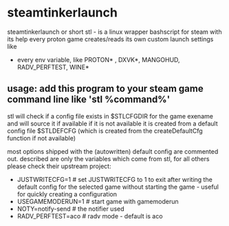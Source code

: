 # steamtinkerlaunch

steamtinkerlaunch or short stl - is a linux wrapper bashscript for steam
with its help every proton game creates/reads its own custom launch settings like
* every env variable, like PROTON* , DXVK*, MANGOHUD, RADV_PERFTEST, WINE*

usage: add this program to your steam game command line like 'stl %command%'
-----------------------------------
stl will check if a config file exists in $STLCFGDIR for the game exename and will source it if available
if it is not available it is created from a default config file $STLDEFCFG (which is created from the createDefaultCfg function if not available)

most options shipped with the (autowritten) default config are commented out.
described are only the variables which come from stl, for all others please check their upstream project:
* JUSTWRITECFG=1 # set JUSTWRITECFG to 1 to exit after writing the default config for the selected game without starting the game - useful for quickly creating a configuration
* USEGAMEMODERUN=1 # start game with gamemoderun
* NOTY=notify-send # the notifier used
* RADV_PERFTEST=aco # radv mode - default is aco
